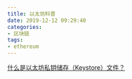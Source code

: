 ```yaml
---
title: 以太坊科普
date: 2019-12-12 09:29:40
categories:
- 区块链
tags:
- ethereum
---
```


[什么是以太坊私钥储存（Keystore）文件？](https://ethfans.org/posts/what-is-an-ethereum-keystore-file)

